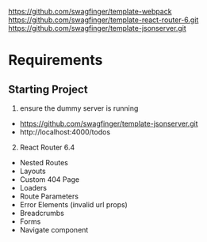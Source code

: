 https://github.com/swagfinger/template-webpack
https://github.com/swagfinger/template-react-router-6.git
https://github.com/swagfinger/template-jsonserver.git

# Requirements

## Starting Project

1. ensure the dummy server is running

- https://github.com/swagfinger/template-jsonserver.git
- http://localhost:4000/todos

2. React Router 6.4

- Nested Routes
- Layouts
- Custom 404 Page
- Loaders
- Route Parameters
- Error Elements (invalid url props)
- Breadcrumbs
- Forms
- Navigate component
